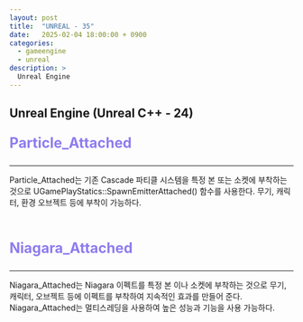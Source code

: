 ```yaml
---
layout: post
title:  "UNREAL - 35"
date:   2025-02-04 18:00:00 + 0900
categories:
  - gameengine
  - unreal
description: >
  Unreal Engine
---
```

## Unreal Engine (Unreal C++ - 24)

<p style = "color:#8f7cee; font-size:25px; font-weight:bold">
Particle_Attached
</p>

---

Particle_Attached는 기존 Cascade 파티클 시스템을 특정 본 또는 소켓에 부착하는 것으로 UGamePlayStatics::SpawnEmitterAttached() 함수를 사용한다. 무기, 캐릭터, 환경 오브젝트 등에 부착이 가능하다.

<br/>

<p style = "color:#8f7cee; font-size:25px; font-weight:bold">
Niagara_Attached
</p>

---

Niagara_Attached는 Niagara 이펙트를 특정 본 이나 소켓에 부착하는 것으로 무기, 캐릭터, 오브젝트 등에 이펙트를 부착하여 지속적인 효과를 만들어 준다. Niagara_Attached는 멀티스레딩을 사용하여 높은 성능과 기능을 사용 가능하다.
